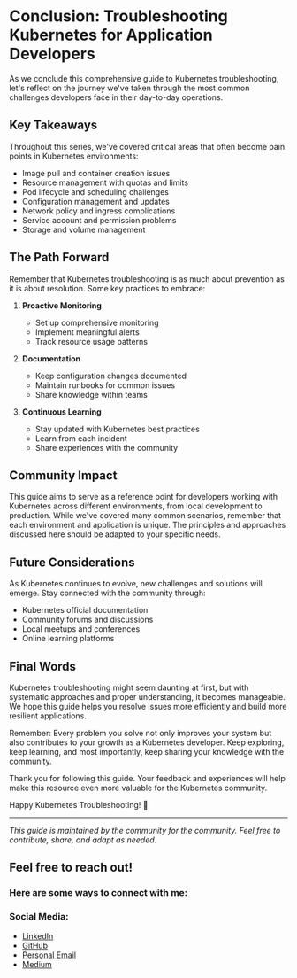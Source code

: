 # Conclusion: Troubleshooting Kubernetes for Application Developers

As we conclude this comprehensive guide to Kubernetes troubleshooting, let's reflect on the journey we've taken through the most common challenges developers face in their day-to-day operations.

## Key Takeaways

Throughout this series, we've covered critical areas that often become pain points in Kubernetes environments:
- Image pull and container creation issues
- Resource management with quotas and limits
- Pod lifecycle and scheduling challenges
- Configuration management and updates
- Network policy and ingress complications
- Service account and permission problems
- Storage and volume management

## The Path Forward

Remember that Kubernetes troubleshooting is as much about prevention as it is about resolution. Some key practices to embrace:

1. **Proactive Monitoring**
   - Set up comprehensive monitoring
   - Implement meaningful alerts
   - Track resource usage patterns

2. **Documentation**
   - Keep configuration changes documented
   - Maintain runbooks for common issues
   - Share knowledge within teams

3. **Continuous Learning**
   - Stay updated with Kubernetes best practices
   - Learn from each incident
   - Share experiences with the community

## Community Impact

This guide aims to serve as a reference point for developers working with Kubernetes across different environments, from local development to production. While we've covered many common scenarios, remember that each environment and application is unique. The principles and approaches discussed here should be adapted to your specific needs.

## Future Considerations

As Kubernetes continues to evolve, new challenges and solutions will emerge. Stay connected with the community through:
- Kubernetes official documentation
- Community forums and discussions
- Local meetups and conferences
- Online learning platforms

## Final Words

Kubernetes troubleshooting might seem daunting at first, but with systematic approaches and proper understanding, it becomes manageable. We hope this guide helps you resolve issues more efficiently and build more resilient applications.

Remember: Every problem you solve not only improves your system but also contributes to your growth as a Kubernetes developer. Keep exploring, keep learning, and most importantly, keep sharing your knowledge with the community.

Thank you for following this guide. Your feedback and experiences will help make this resource even more valuable for the Kubernetes community.

Happy Kubernetes Troubleshooting! 🚀

---
*This guide is maintained by the community for the community. Feel free to contribute, share, and adapt as needed.*

## Feel free to reach out!

### Here are some ways to connect with me:

###  Social Media:

- [LinkedIn](www.linkedin.com/in/asif-muzammil-hussain-b6742441)
- [GitHub](https://github.com/asifMuzammil/github-actions-docker-ghcr)
- [Personal Email](m.asif.muzammil@gmail.com)
- [Medium](https://medium.com/@m.asif.muzammil)